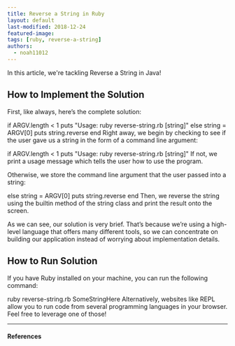 ```yaml
---
title: Reverse a String in Ruby
layout: default
last-modified: 2018-12-24
featured-image:
tags: [ruby, reverse-a-string]
authors:
  - noah11012
---
```


In this article, we're tackling Reverse a String in Java!

## How to Implement the Solution

First, like always, here’s the complete solution:

if ARGV.length < 1
    puts "Usage: ruby reverse-string.rb [string]"
else
    string = ARGV[0]
    puts string.reverse
end
Right away, we begin by checking to see if the user gave us a string in the form of a command line argument:

if ARGV.length < 1
    puts "Usage: ruby reverse-string.rb [string]"
If not, we print a usage message which tells the user how to use the program.

Otherwise, we store the command line argument that the user passed into a string:

else
    string = ARGV[0]
    puts string.reverse
end
Then, we reverse the string using the builtin method of the string class and print the result onto the screen.

As we can see, our solution is very brief. That’s because we’re using a high-level language that offers many different tools, so we can concentrate on building our application instead of worrying about implementation details.

## How to Run Solution

If you have Ruby installed on your machine, you can run the following command:

ruby reverse-string.rb SomeStringHere
Alternatively, websites like REPL allow you to run code from several programming languages in your browser. Feel free to leverage one of those!

---

#### References

[^1]: J. Grifski, “Reverse a String in Java,” The Renegade Coder, 21-Apr-2018. [Online]. Available: <https://therenegadecoder.com/code/reverse-a-string-in-java/>. [Accessed: 22-Dec-2018].
